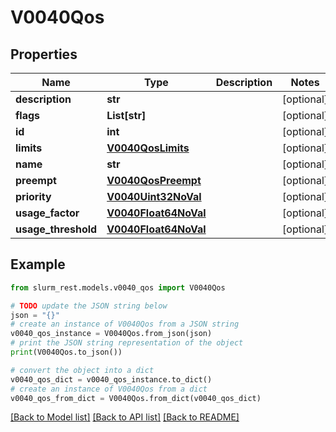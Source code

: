 # V0040Qos


## Properties

Name | Type | Description | Notes
------------ | ------------- | ------------- | -------------
**description** | **str** |  | [optional] 
**flags** | **List[str]** |  | [optional] 
**id** | **int** |  | [optional] 
**limits** | [**V0040QosLimits**](V0040QosLimits.md) |  | [optional] 
**name** | **str** |  | [optional] 
**preempt** | [**V0040QosPreempt**](V0040QosPreempt.md) |  | [optional] 
**priority** | [**V0040Uint32NoVal**](V0040Uint32NoVal.md) |  | [optional] 
**usage_factor** | [**V0040Float64NoVal**](V0040Float64NoVal.md) |  | [optional] 
**usage_threshold** | [**V0040Float64NoVal**](V0040Float64NoVal.md) |  | [optional] 

## Example

```python
from slurm_rest.models.v0040_qos import V0040Qos

# TODO update the JSON string below
json = "{}"
# create an instance of V0040Qos from a JSON string
v0040_qos_instance = V0040Qos.from_json(json)
# print the JSON string representation of the object
print(V0040Qos.to_json())

# convert the object into a dict
v0040_qos_dict = v0040_qos_instance.to_dict()
# create an instance of V0040Qos from a dict
v0040_qos_from_dict = V0040Qos.from_dict(v0040_qos_dict)
```
[[Back to Model list]](../README.md#documentation-for-models) [[Back to API list]](../README.md#documentation-for-api-endpoints) [[Back to README]](../README.md)


